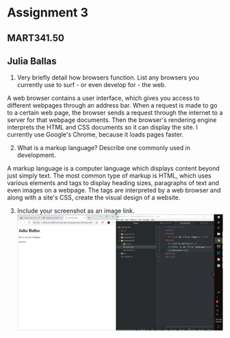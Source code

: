 # Assignment 3

## MART341.50

## Julia Ballas

1. Very briefly detail how browsers function. List any browsers you currently use to surf - or even develop for - the web.

A web browser contains a user interface, which gives you access to different webpages through an address bar. When a request is made to go to a certain web page, the browser sends a request through the internet to a server for that webpage documents. Then the browser's rendering engine interprets the HTML and CSS documents so it can display the site. I currently use Google's Chrome, because it loads pages faster.

2. What is a markup language? Describe one commonly used in development.

A markup language is a computer language which displays content beyond just simply text. The most common type of markup is HTML, which uses various elements and tags to display heading sizes, paragraphs of text and even images on a webpage. The tags are interpreted by a web browser and along with a site's CSS, create the visual design of a website.

3. Include your screenshot as an image link.
![screenshot for Assignment 03](images/screenshot-successful.PNG)
